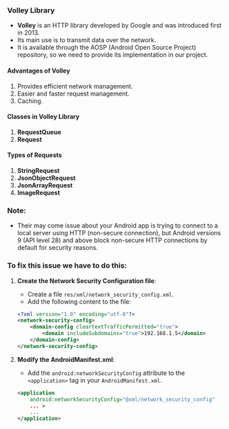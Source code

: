 ### Volley Library

- **Volley** is an HTTP library developed by Google and was introduced first in 2013.
- Its main use is to transmit data over the network.
- It is available through the AOSP (Android Open Source Project) repository, so we need to provide its implementation in our project.

#### Advantages of Volley

1. Provides efficient network management.
2. Easier and faster request management.
3. Caching.

#### Classes in Volley Library

1. **RequestQueue**
2. **Request**

#### Types of Requests

1. **StringRequest**
2. **JsonObjectRequest**
3. **JsonArrayRequest**
4. **ImageRequest**


### Note:
- Their may come issue about your Android app is trying to connect to a local server using HTTP (non-secure connection), but Android versions 9 (API level 28) and above block non-secure HTTP connections by default for security reasons.

### To fix this issue we have to do this:

1. **Create the Network Security Configuration file**:

   - Create a file `res/xml/network_security_config.xml`.
   - Add the following content to the file:

   ```xml
   <?xml version="1.0" encoding="utf-8"?>
   <network-security-config>
       <domain-config cleartextTrafficPermitted="true">
           <domain includeSubdomains="true">192.168.1.5</domain>
       </domain-config>
   </network-security-config>
   ```

2. **Modify the AndroidManifest.xml**:

   - Add the `android:networkSecurityConfig` attribute to the `<application>` tag in your `AndroidManifest.xml`.

   ```xml
   <application
       android:networkSecurityConfig="@xml/network_security_config"
       ... >
       ...
   </application>
   ```


